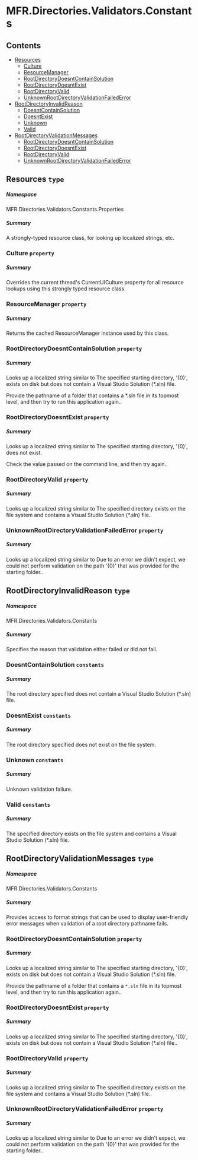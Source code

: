 <a name='assembly'></a>
# MFR.Directories.Validators.Constants

## Contents

- [Resources](#T-MFR-Directories-Validators-Constants-Properties-Resources 'MFR.Directories.Validators.Constants.Properties.Resources')
  - [Culture](#P-MFR-Directories-Validators-Constants-Properties-Resources-Culture 'MFR.Directories.Validators.Constants.Properties.Resources.Culture')
  - [ResourceManager](#P-MFR-Directories-Validators-Constants-Properties-Resources-ResourceManager 'MFR.Directories.Validators.Constants.Properties.Resources.ResourceManager')
  - [RootDirectoryDoesntContainSolution](#P-MFR-Directories-Validators-Constants-Properties-Resources-RootDirectoryDoesntContainSolution 'MFR.Directories.Validators.Constants.Properties.Resources.RootDirectoryDoesntContainSolution')
  - [RootDirectoryDoesntExist](#P-MFR-Directories-Validators-Constants-Properties-Resources-RootDirectoryDoesntExist 'MFR.Directories.Validators.Constants.Properties.Resources.RootDirectoryDoesntExist')
  - [RootDirectoryValid](#P-MFR-Directories-Validators-Constants-Properties-Resources-RootDirectoryValid 'MFR.Directories.Validators.Constants.Properties.Resources.RootDirectoryValid')
  - [UnknownRootDirectoryValidationFailedError](#P-MFR-Directories-Validators-Constants-Properties-Resources-UnknownRootDirectoryValidationFailedError 'MFR.Directories.Validators.Constants.Properties.Resources.UnknownRootDirectoryValidationFailedError')
- [RootDirectoryInvalidReason](#T-MFR-Directories-Validators-Constants-RootDirectoryInvalidReason 'MFR.Directories.Validators.Constants.RootDirectoryInvalidReason')
  - [DoesntContainSolution](#F-MFR-Directories-Validators-Constants-RootDirectoryInvalidReason-DoesntContainSolution 'MFR.Directories.Validators.Constants.RootDirectoryInvalidReason.DoesntContainSolution')
  - [DoesntExist](#F-MFR-Directories-Validators-Constants-RootDirectoryInvalidReason-DoesntExist 'MFR.Directories.Validators.Constants.RootDirectoryInvalidReason.DoesntExist')
  - [Unknown](#F-MFR-Directories-Validators-Constants-RootDirectoryInvalidReason-Unknown 'MFR.Directories.Validators.Constants.RootDirectoryInvalidReason.Unknown')
  - [Valid](#F-MFR-Directories-Validators-Constants-RootDirectoryInvalidReason-Valid 'MFR.Directories.Validators.Constants.RootDirectoryInvalidReason.Valid')
- [RootDirectoryValidationMessages](#T-MFR-Directories-Validators-Constants-RootDirectoryValidationMessages 'MFR.Directories.Validators.Constants.RootDirectoryValidationMessages')
  - [RootDirectoryDoesntContainSolution](#P-MFR-Directories-Validators-Constants-RootDirectoryValidationMessages-RootDirectoryDoesntContainSolution 'MFR.Directories.Validators.Constants.RootDirectoryValidationMessages.RootDirectoryDoesntContainSolution')
  - [RootDirectoryDoesntExist](#P-MFR-Directories-Validators-Constants-RootDirectoryValidationMessages-RootDirectoryDoesntExist 'MFR.Directories.Validators.Constants.RootDirectoryValidationMessages.RootDirectoryDoesntExist')
  - [RootDirectoryValid](#P-MFR-Directories-Validators-Constants-RootDirectoryValidationMessages-RootDirectoryValid 'MFR.Directories.Validators.Constants.RootDirectoryValidationMessages.RootDirectoryValid')
  - [UnknownRootDirectoryValidationFailedError](#P-MFR-Directories-Validators-Constants-RootDirectoryValidationMessages-UnknownRootDirectoryValidationFailedError 'MFR.Directories.Validators.Constants.RootDirectoryValidationMessages.UnknownRootDirectoryValidationFailedError')

<a name='T-MFR-Directories-Validators-Constants-Properties-Resources'></a>
## Resources `type`

##### Namespace

MFR.Directories.Validators.Constants.Properties

##### Summary

A strongly-typed resource class, for looking up localized strings, etc.

<a name='P-MFR-Directories-Validators-Constants-Properties-Resources-Culture'></a>
### Culture `property`

##### Summary

Overrides the current thread's CurrentUICulture property for all
  resource lookups using this strongly typed resource class.

<a name='P-MFR-Directories-Validators-Constants-Properties-Resources-ResourceManager'></a>
### ResourceManager `property`

##### Summary

Returns the cached ResourceManager instance used by this class.

<a name='P-MFR-Directories-Validators-Constants-Properties-Resources-RootDirectoryDoesntContainSolution'></a>
### RootDirectoryDoesntContainSolution `property`

##### Summary

Looks up a localized string similar to The specified starting directory, '{0}', exists on disk but does not contain a Visual Studio Solution (*.sln) file.

Provide the pathname of a folder that contains a *.sln file in its topmost level, and then try to run this application again..

<a name='P-MFR-Directories-Validators-Constants-Properties-Resources-RootDirectoryDoesntExist'></a>
### RootDirectoryDoesntExist `property`

##### Summary

Looks up a localized string similar to The specified starting directory, '{0}', does not exist.

Check the value passed on the command line, and then try again..

<a name='P-MFR-Directories-Validators-Constants-Properties-Resources-RootDirectoryValid'></a>
### RootDirectoryValid `property`

##### Summary

Looks up a localized string similar to The specified directory exists on the file system and contains a Visual Studio Solution (*.sln) file..

<a name='P-MFR-Directories-Validators-Constants-Properties-Resources-UnknownRootDirectoryValidationFailedError'></a>
### UnknownRootDirectoryValidationFailedError `property`

##### Summary

Looks up a localized string similar to Due to an error we didn't expect, we could not perform validation on the path '{0}' that was provided for the starting folder..

<a name='T-MFR-Directories-Validators-Constants-RootDirectoryInvalidReason'></a>
## RootDirectoryInvalidReason `type`

##### Namespace

MFR.Directories.Validators.Constants

##### Summary

Specifies the reason that validation either failed or did not fail.

<a name='F-MFR-Directories-Validators-Constants-RootDirectoryInvalidReason-DoesntContainSolution'></a>
### DoesntContainSolution `constants`

##### Summary

The root directory specified does not contain a Visual Studio
Solution (*.sln) file.

<a name='F-MFR-Directories-Validators-Constants-RootDirectoryInvalidReason-DoesntExist'></a>
### DoesntExist `constants`

##### Summary

The root directory specified does not exist on the file system.

<a name='F-MFR-Directories-Validators-Constants-RootDirectoryInvalidReason-Unknown'></a>
### Unknown `constants`

##### Summary

Unknown validation failure.

<a name='F-MFR-Directories-Validators-Constants-RootDirectoryInvalidReason-Valid'></a>
### Valid `constants`

##### Summary

The specified directory exists on the file system and contains a Visual
Studio Solution (*.sln) file.

<a name='T-MFR-Directories-Validators-Constants-RootDirectoryValidationMessages'></a>
## RootDirectoryValidationMessages `type`

##### Namespace

MFR.Directories.Validators.Constants

##### Summary

Provides access to format strings that can be used to display
user-friendly error messages when validation of a root directory
pathname fails.

<a name='P-MFR-Directories-Validators-Constants-RootDirectoryValidationMessages-RootDirectoryDoesntContainSolution'></a>
### RootDirectoryDoesntContainSolution `property`

##### Summary

Looks up a localized string similar to The specified starting directory, '{0}', exists on disk but does not contain a Visual Studio Solution (*.sln) file.

Provide the pathname of a folder that contains a `*.sln` file in its topmost level, and then try to run this application again..

<a name='P-MFR-Directories-Validators-Constants-RootDirectoryValidationMessages-RootDirectoryDoesntExist'></a>
### RootDirectoryDoesntExist `property`

##### Summary

Looks up a localized string similar to The specified starting
directory, '{0}', exists on disk but does not contain a Visual
Studio Solution (*.sln) file..

<a name='P-MFR-Directories-Validators-Constants-RootDirectoryValidationMessages-RootDirectoryValid'></a>
### RootDirectoryValid `property`

##### Summary

Looks up a localized string similar to The specified directory
exists on the file system and contains a Visual Studio Solution (*.sln) file..

<a name='P-MFR-Directories-Validators-Constants-RootDirectoryValidationMessages-UnknownRootDirectoryValidationFailedError'></a>
### UnknownRootDirectoryValidationFailedError `property`

##### Summary

Looks up a localized string similar to Due to an error we didn't
expect, we could not perform validation on the path '{0}' that was
provided for the starting folder..
